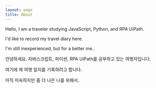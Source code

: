 ```yaml
---
layout: page
title: About
---
```


Hello, I am a traveler studying JavaScript, Python, and RPA UiPath.

I'd like to record my travel diary here.

I'm still inexperienced, but for a better me..

안녕하세요. 자바스크립트, 파이썬, RPA UiPath를 공부하고 있는 여행자입니다.

여기에 제 여행 일지를 기록하려고 합니다. 

아직 미숙하지만 좀 더 나은 나를 위해서..